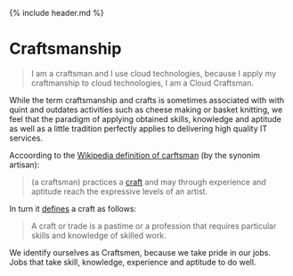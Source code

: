 {% include header.md %}
# Craftsmanship

> I am a craftsman and I use cloud technologies, because I apply my craftmanship to cloud technologies, I am a Cloud Craftsman.
 
While the term craftsmanship and crafts is sometimes associated with with quint and outdates activities such as cheese 
making or basket knitting, we feel that the paradigm of applying obtained skills, knowledge and aptitude as well as a
little tradition perfectly applies to delivering high quality IT services.

Accoording to the [Wikipedia definition of carftsman](https://en.wikipedia.org/wiki/Artisan) (by the synonim artisan):  

> (a craftsman) practices a [craft](https://en.wikipedia.org/wiki/Craft) and may through experience and aptitude reach 
the expressive levels of an artist.

In turn it [defines](https://en.wikipedia.org/wiki/Craft) a craft as follows:

> A craft or trade is a pastime or a profession that requires particular skills and knowledge of skilled work.

We identify ourselves as Craftsmen, because we take pride in our jobs. Jobs that take skill, knowledge, experience and aptitude
to do well.
